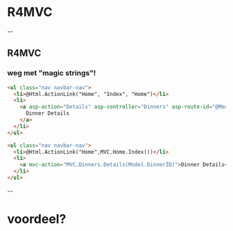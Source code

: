 # R4MVC

--

## R4MVC

### weg met "magic strings"!

```html
<ul class="nav navbar-nav">
  <li>@Html.ActionLink("Home", "Index", "Home")</li>
  <li>
    <a asp-action="Details" asp-controller="Dinners" asp-route-id="@Model.DinnerID">
      Dinner Details
    </a>
  </li>
</ul>
```

```html
<ul class="nav navbar-nav">
  <li>@Html.ActionLink("Home",MVC.Home.Index())</li>
  <li>
    <a mvc-action="MVC.Dinners.Details(Model.DinnerID)">Dinner Details</a>
  </li>
</ul>
```

--

# voordeel?
